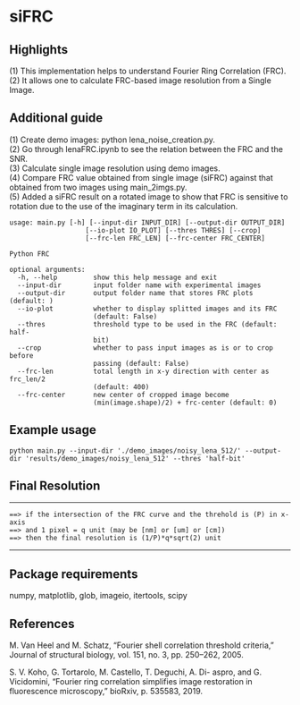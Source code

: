 # siFRC 

## Highlights
(1) This implementation helps to understand Fourier Ring Correlation (FRC).<br>
(2) It allows one to calculate FRC-based image resolution from a Single Image.<br>

## Additional guide
(1) Create demo images: python lena_noise_creation.py.<br>
(2) Go through lenaFRC.ipynb to see the relation between the FRC and the SNR.<br>
(3) Calculate single image resolution using demo images.<br>
(4) Compare FRC value obtained from single image (siFRC) against that obtained from two images using main_2imgs.py.<br>
(5) Added a siFRC result on a rotated image to show that FRC is sensitive to rotation due to the use of the imaginary term in its calculation. <br>

```
usage: main.py [-h] [--input-dir INPUT_DIR] [--output-dir OUTPUT_DIR]
                   [--io-plot IO_PLOT] [--thres THRES] [--crop]
                   [--frc-len FRC_LEN] [--frc-center FRC_CENTER]

Python FRC

optional arguments:
  -h, --help         show this help message and exit
  --input-dir        input folder name with experimental images 
  --output-dir       output folder name that stores FRC plots (default: )
  --io-plot          whether to display splitted images and its FRC
                     (default: False)
  --thres            threshold type to be used in the FRC (default: half-
                     bit)
  --crop             whether to pass input images as is or to crop before
                     passing (default: False)
  --frc-len          total length in x-y direction with center as frc_len/2
                     (default: 400)
  --frc-center       new center of cropped image become
                     (min(image.shape)/2) + frc-center (default: 0)
```

## Example usage 

`python main.py --input-dir './demo_images/noisy_lena_512/' --output-dir 'results/demo_images/noisy_lena_512' --thres 'half-bit'`

## Final Resolution 

*************************************************************************
```
==> if the intersection of the FRC curve and the threhold is (P) in x-axis
==> and 1 pixel = q unit (may be [nm] or [um] or [cm])
==> then the final resolution is (1/P)*q*sqrt(2) unit
```
**************************************************************************
## Package requirements

numpy, matplotlib, glob, imageio, itertools, scipy

## References

M. Van Heel and M. Schatz, “Fourier shell correlation threshold criteria,” Journal of structural biology, vol. 151, no. 3, pp. 250–262, 2005.

S. V. Koho, G. Tortarolo, M. Castello, T. Deguchi, A. Di- aspro, and G. Vicidomini, “Fourier ring correlation simplifies image restoration in fluorescence microscopy,” bioRxiv, p. 535583, 2019.



